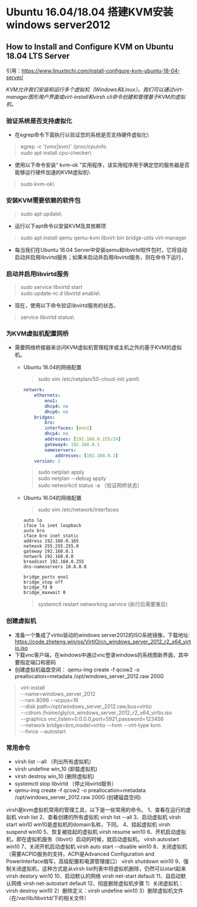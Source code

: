 # Ubuntu 16.04/18.04 搭建KVM安装windows server2012

## How to Install and Configure KVM on Ubuntu 18.04 LTS Server
引用：<a href="https://www.linuxtechi.com/install-configure-kvm-ubuntu-18-04-server/">https://www.linuxtechi.com/install-configure-kvm-ubuntu-18-04-server/</a>

*KVM允许我们安装和运行多个虚拟机（Windows和Linux）。我们可以通过virt-manager图形用户界面或virt-install和virsh cli命令创建和管理基于KVM的虚拟机。*

### 验证系统是否支持虚拟化

+ 在egrep命令下面执行以验证您的系统是否支持硬件虚拟化\
> egrep -c '(vmx|svm)' /proc/cpuinfo\
> sudo apt install cpu-checker\
+ 使用以下命令安装“ kvm-ok ”实用程序，该实用程序用于确定您的服务器是否能够运行硬件加速的KVM虚拟机\
> sudo kvm-ok\

### 安装KVM需要依赖的软件包
> sudo apt update\
+ 运行以下apt命令以安装KVM及其依赖项
> sudo apt install qemu qemu-kvm libvirt-bin  bridge-utils  virt-manager
+ 每当我们在Ubuntu 18.04 Server中安装qemu和libvirtd软件包时，它将自动启动并启用libvirtd服务；如果未启动并启用libvirtd服务，则在命令下运行，

### 启动并启用libvirtd服务
> sudo service libvirtd start\
> sudo update-rc.d libvirtd enable\
+ 现在，使用以下命令验证libvirtd服务的状态，
> service libvirtd status\


### 为KVM虚拟机配置网桥
+ 需要网络桥接器来访问KVM虚拟机管理程序或主机之外的基于KVM的虚拟机。
    +  Ubuntu 18.04的网络配置
        > sudo vim /etc/netplan/50-cloud-init.yaml\
        ~~~yaml
        network:
            ethernets:
                eno1:
                dhcp4: no
                dhcp6: no
            bridges:
                bro:
                interfaces: [eno1]
                dhcp4: no
                addresses: [192.168.0.155/24]
                gateway4: 192.168.0.1
                nameservers:
                    addresses: [192.168.0.1]
            version: 2

        ~~~
        > sudo netplan apply\
        > sudo netplan --debug  apply\
        > sudo networkctl status -a （验证网桥状态）
    
    + Ubuntu 16.04的网络配置
        > sudo vim /etc/network/interfaces
        ~~~source /etc/network/interfaces.d/*
        auto lo
        iface lo inet loopback
        auto bro
        iface bro inet static
        address 192.168.0.165
        netmask 255.255.255.0
        gateway 192.168.0.1
        network 192.168.0.0
        broadcast 192.168.0.255
        dns-nameservers 10.8.8.8

        bridge_ports eno1
        bridge_stop off
        bridge_fd 0
        bridge_maxwait 0
        ~~~
        > systemctl restart networking.service (执行后需要重启)

### 创建虚拟机

+ 准备一个集成了virtio驱动的windows server2012的ISO系统镜像，下载地址: https://code.zheteng.win/os/VirtIO/cn_windows_server_2012_r2_x64_virtio.iso
+ 下载vnc客户端，在windows中通过vnc登录windows的系统图新界面，其中要指定端口和密码
+ 创建虚拟机磁盘空间： qemu-img create -f qcow2 -o preallocation=metadata /opt/windows_server_2012.raw 200G

> virt-install \
> --name=windows_server_2012 \
> --ram 8096 --vcpus=16\
> --disk path=/opt/windows_server_2012.raw,bus=virtio \
> --cdrom /home/gly/cn_windows_server_2012_r2_x64_virtio.iso  \
> --graphics vnc,listen=0.0.0.0,port=5921,password=123456 \
> --network bridge=bro,model=virtio --hvm --virt-type kvm  \
> --force --autostart


### 常用命令
+ virsh list --all  （列出所有虚拟机）
+ virsh undefine win_10 (卸载虚拟机)
+ virsh destroy win_10 (删除虚拟机)
+ systemctl stop libvirtd （停止libvirtd服务）
+ qemu-img create -f qcow2 -o preallocation=metadata /opt/windows_server_2012.raw 200G (创建磁盘空间)

virsh是kvm虚拟机常用的管理工具，以下是一些常用的命令。
1、查看在运行的虚拟机
virsh list
2、查看创建的所有虚拟机
virsh list --all
3、启动虚拟机
virsh start win10
win10是虚拟机的domain名称，下同。
4、挂起虚拟机
virsh suspend win10
5、恢复被挂起的虚拟机
virsh resume win10
6、开机启动虚拟机，即在虚拟机服务（libvirt）启动的时候，就启动虚拟机。
virsh autostart win10
7、关闭开机启动虚拟机
virsh auto start --disable win10
8、关闭虚拟机（需要ACPID服务的支持，ACPI是Advanced Configuration and PowerInterface缩写，高级配置和电源管理接口）
virsh shutdown win10
9、强制关闭虚拟机，这种方式是从virsh list列表中将虚拟机删除，仍然可以start起来
virsh destory win10
10、启动默认的网络
virsh net-start default
11、自启动默认网络
virsh net-autostart default
12、彻底删除虚拟机步骤
1）关闭虚拟机：virsh destroy win10
2）删除定义：virsh undefine win10
3）删除虚拟机文件（在/var/lib/libvirtd/下的相关文件）